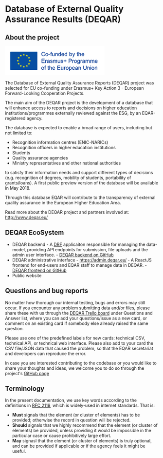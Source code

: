 Database of External Quality Assurance Results (DEQAR)
======================================================

## About the project

![Co-founded by the Erasmus+ programme of the European Union](img/LogosBeneficairesErasmus+RIGHT_EN_web.png)

The Database of External Quality Assurance Reports (DEQAR) project was selected for EU co-funding under Erasmus+ Key Action 3 - European Forward-Looking Cooperation Projects.

The main aim of the DEQAR project is the development of a database that will enhance access to reports and decisions on higher education institutions/programmes externally reviewed against the ESG, by an EQAR-registered agency.

The database is expected to enable a broad range of users, including but not limited to:

* Recognition information centres (ENIC-NARICs)
* Recognition officers in higher education institutions
* Students
* Quality assurance agencies
* Ministry representatives and other national authorities

to satisfy their information needs and support different types of decisions (e.g. recognition of degrees, mobility of students, portability of grants/loans). A first public preview version of the database will be available in May 2018.

Through this database EQAR will contribute to the transparency of external quality assurance in the European Higher Education Area.

Read more about the DEQAR project and partners involved at: <http://www.deqar.eu/>

## DEQAR EcoSystem

* DEQAR backend - A [DRF](http://www.django-rest-framework.org/) applicaiton responsible for managing the data-model, providing API endpoints for submission, file uploads and the admin user interface. - [DEQAR backend on GitHub](https://www.github.com/eqar/eqar_backend)
* DEQAR administrative interface - <https://admin.deqar.eu/> - A ReactJS frontend for end-users and EQAR staff to manage data in DEQAR. - [DEQAR frontend on GitHub](https://github.com/EQAR/deqar_frontend)
* Public website

## Questions and bug reports

No matter how thorough our internal testing, bugs and errors may still occur. If you encounter any problem submitting data and/or files, please share these with us through the [DEQAR Trello board](https://trello.com/b/cogOpUeh/deqar-board) under Questions and Answer list, where you can add your questions/issue as a new card, or comment on an existing card if somebody else already raised the same question.

Please use one of the predefined labels for new cards: technical CSV, technical API, or technical web interface. Please also add to your card the CSV file/JSON data that caused the problem, so that the EQAR secretariat and developers can reproduce the error.

In case you are interested contributing to the codebase or you would like to share your thoughts and ideas, we welcome you to do so through the project's [GitHub page](https://github.com/EQAR/eqar_backend)

## Terminology

In the present documentation, we use key words according to the definitions in [RFC 2119](https://tools.ietf.org/html/rfc2119), which is widely-used in internet standards. That is:

 - **Must** signals that the element (or cluster of elements) has to be provided; otherwise the record in question will be rejected.
 - **Should** signals that we highly recommend that the element (or cluster of elements) be provided, unless providing it would be impossible in the particular case or cause prohibitively large effort.
 - **May** signasl that the element (or cluster of elements) is truly optional, and can be provided if applicable or if the agency feels it might be useful.
